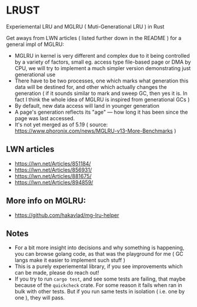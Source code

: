 # LRUST

<tr>
Experiemental LRU and MGLRU ( Muti-Generational LRU ) in Rust

Get aways from LWN articles ( listed further down in the README ) for a general impl of MGLRU:
- MGLRU in kernel is very different and complex due to it being controlled by a variety of factors, small eg. access type file-based page or DMA by CPU, we will try to implement a much simpler version demonstrating just generational use
- There have to be two processes, one which marks what generation this data will be destined for, and other which actually changes the generation ( if it sounds similar to mark and sweep GC, then yes it is. In fact I think the whole idea of MGLRU is inspired from generational GCs )
- By default, new data access will land in younger generation
- A page's generation reflects its "age" — how long it has been since the page was last accessed.
- It's not yet merged as of 5.19 ( source: https://www.phoronix.com/news/MGLRU-v13-More-Benchmarks )

## LWN articles
- https://lwn.net/Articles/851184/
- https://lwn.net/Articles/856931/
- https://lwn.net/Articles/881675/
- https://lwn.net/Articles/894859/

## More info on MGLRU:
- https://github.com/hakavlad/mg-lru-helper

## Notes
- For a bit more insight into decisions and why something is happening, you can browse golang code, as that was the playground for me ( GC langs make it easier to implement such stuff )
- This is a purely experiemental library, if you see improvements which can be made, please do reach out!
- If you try to run `cargo test`, and see some tests are failing, that maybe because of the `quickcheck` crate. For some reason it fails when ran in bulk with other tests. But if you run same tests in isolation ( i.e. one by one ), they will pass.
